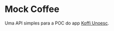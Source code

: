 # Mock Coffee

Uma API simples para a POC do app [Koffi Unoesc](https://github.com/mini-niko/koffi-unoesc).
